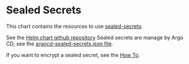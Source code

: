 # Sealed Secrets

This chart contains the resources to use [sealed-secrets](https://github.com/bitnami-labs/sealed-secrets).

See the [Helm chart github repository](https://github.com/helm/charts/tree/master/stable/sealed-secrets)
Sealed secrets are manage by Argo CD, see the [argocd-sealed-secrets.json file](../argocd/base/argocd-sealed-secrets.json).

If you want to encrypt a sealed secret, see the [How To](HOWTOENCRYPT.md).